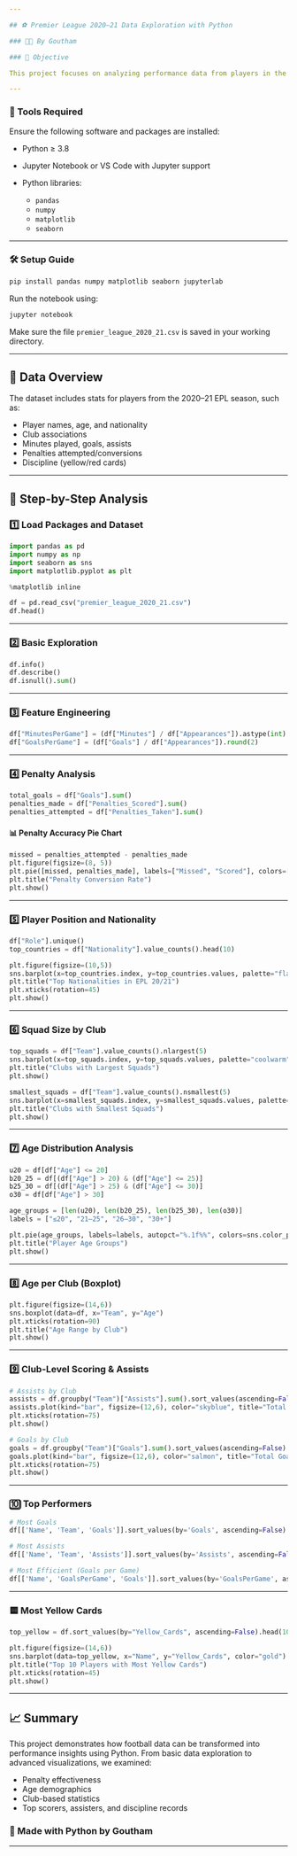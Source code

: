 ```yaml
---

## ⚽ Premier League 2020–21 Data Exploration with Python

### 👨‍💻 By Goutham

### 🧠 Objective

This project focuses on analyzing performance data from players in the 2020–2021 English Premier League (EPL) season. Using Python, we extract key performance indicators and visualize patterns related to scoring, discipline, age distribution, and club-level contributions.

---
```


### 📌 Tools Required

Ensure the following software and packages are installed:

* Python ≥ 3.8
* Jupyter Notebook or VS Code with Jupyter support
* Python libraries:

  * `pandas`
  * `numpy`
  * `matplotlib`
  * `seaborn`

---

### 🛠️ Setup Guide

```bash
pip install pandas numpy matplotlib seaborn jupyterlab
```

Run the notebook using:

```bash
jupyter notebook
```

Make sure the file `premier_league_2020_21.csv` is saved in your working directory.

---

## 🧾 Data Overview

The dataset includes stats for players from the 2020–21 EPL season, such as:

* Player names, age, and nationality
* Club associations
* Minutes played, goals, assists
* Penalties attempted/conversions
* Discipline (yellow/red cards)

---

## 🧹 Step-by-Step Analysis

### 1️⃣ Load Packages and Dataset

```python
import pandas as pd
import numpy as np
import seaborn as sns
import matplotlib.pyplot as plt

%matplotlib inline

df = pd.read_csv("premier_league_2020_21.csv")
df.head()
```

---

### 2️⃣ Basic Exploration

```python
df.info()
df.describe()
df.isnull().sum()
```

---

### 3️⃣ Feature Engineering

```python
df["MinutesPerGame"] = (df["Minutes"] / df["Appearances"]).astype(int)
df["GoalsPerGame"] = (df["Goals"] / df["Appearances"]).round(2)
```

---

### 4️⃣ Penalty Analysis

```python
total_goals = df["Goals"].sum()
penalties_made = df["Penalties_Scored"].sum()
penalties_attempted = df["Penalties_Taken"].sum()
```

#### 📊 Penalty Accuracy Pie Chart

```python
missed = penalties_attempted - penalties_made
plt.figure(figsize=(8, 5))
plt.pie([missed, penalties_made], labels=["Missed", "Scored"], colors=["red", "green"], autopct="%.1f%%")
plt.title("Penalty Conversion Rate")
plt.show()
```

---

### 5️⃣ Player Position and Nationality

```python
df["Role"].unique()
top_countries = df["Nationality"].value_counts().head(10)

plt.figure(figsize=(10,5))
sns.barplot(x=top_countries.index, y=top_countries.values, palette="flare")
plt.title("Top Nationalities in EPL 20/21")
plt.xticks(rotation=45)
plt.show()
```

---

### 6️⃣ Squad Size by Club

```python
top_squads = df["Team"].value_counts().nlargest(5)
sns.barplot(x=top_squads.index, y=top_squads.values, palette="coolwarm")
plt.title("Clubs with Largest Squads")
plt.show()

smallest_squads = df["Team"].value_counts().nsmallest(5)
sns.barplot(x=smallest_squads.index, y=smallest_squads.values, palette="mako")
plt.title("Clubs with Smallest Squads")
plt.show()
```

---

### 7️⃣ Age Distribution Analysis

```python
u20 = df[df["Age"] <= 20]
b20_25 = df[(df["Age"] > 20) & (df["Age"] <= 25)]
b25_30 = df[(df["Age"] > 25) & (df["Age"] <= 30)]
o30 = df[df["Age"] > 30]

age_groups = [len(u20), len(b20_25), len(b25_30), len(o30)]
labels = ["≤20", "21–25", "26–30", "30+"]

plt.pie(age_groups, labels=labels, autopct="%.1f%%", colors=sns.color_palette("pastel"))
plt.title("Player Age Groups")
plt.show()
```

---

### 8️⃣ Age per Club (Boxplot)

```python
plt.figure(figsize=(14,6))
sns.boxplot(data=df, x="Team", y="Age")
plt.xticks(rotation=90)
plt.title("Age Range by Club")
plt.show()
```

---

### 9️⃣ Club-Level Scoring & Assists

```python
# Assists by Club
assists = df.groupby("Team")["Assists"].sum().sort_values(ascending=False)
assists.plot(kind="bar", figsize=(12,6), color="skyblue", title="Total Assists per Club")
plt.xticks(rotation=75)
plt.show()

# Goals by Club
goals = df.groupby("Team")["Goals"].sum().sort_values(ascending=False)
goals.plot(kind="bar", figsize=(12,6), color="salmon", title="Total Goals per Club")
plt.xticks(rotation=75)
plt.show()
```

---

### 🔟 Top Performers

```python
# Most Goals
df[['Name', 'Team', 'Goals']].sort_values(by='Goals', ascending=False).head(10)

# Most Assists
df[['Name', 'Team', 'Assists']].sort_values(by='Assists', ascending=False).head(10)

# Most Efficient (Goals per Game)
df[['Name', 'GoalsPerGame', 'Goals']].sort_values(by='GoalsPerGame', ascending=False).head(10)
```

---

### 🟨 Most Yellow Cards

```python
top_yellow = df.sort_values(by="Yellow_Cards", ascending=False).head(10)

plt.figure(figsize=(14,6))
sns.barplot(data=top_yellow, x="Name", y="Yellow_Cards", color="gold")
plt.title("Top 10 Players with Most Yellow Cards")
plt.xticks(rotation=45)
plt.show()
```

---

## 📈 Summary

This project demonstrates how football data can be transformed into performance insights using Python. From basic data exploration to advanced visualizations, we examined:

* Penalty effectiveness
* Age demographics
* Club-based statistics
* Top scorers, assisters, and discipline records

### 👋 Made with Python by Goutham

---

